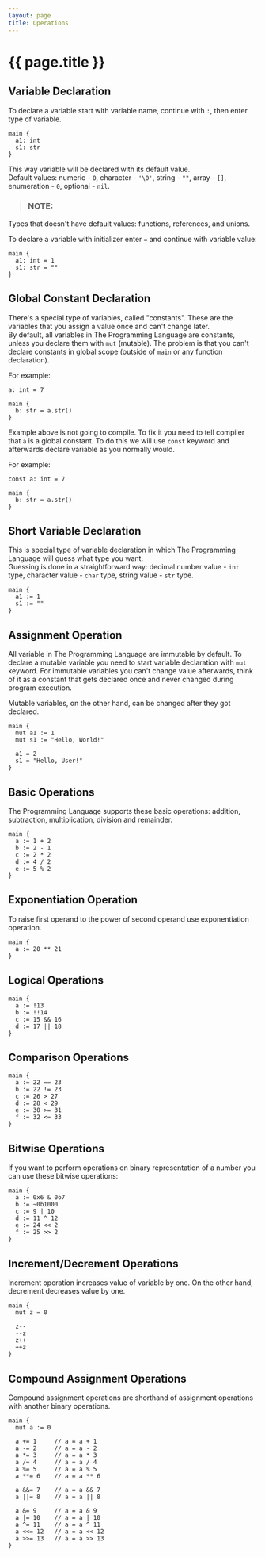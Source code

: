 ```yaml
---
layout: page
title: Operations
---
```


# {{ page.title }}

## Variable Declaration
To declare a variable start with variable name, continue with `:`, then enter
type of variable.

```the
main {
  a1: int
  s1: str
}
```

This way variable will be declared with its default value. \
Default values: numeric - `0`, character - `'\0'`, string - `""`,
array - `[]`, enumeration - `0`, optional - `nil`.

> ### NOTE:
  Types that doesn't have default values: functions, references, and unions.

To declare a variable with initializer enter `=` and continue with variable
value:

```the
main {
  a1: int = 1
  s1: str = ""
}
```

## Global Constant Declaration
There's a special type of variables, called "constants". These are the
variables that you assign a value once and can't change later. \
By default, all variables in The Programming Language are constants, unless
you declare them with `mut` (mutable). The problem is that you can't declare 
constants in global scope (outside of `main` or any function declaration).

For example:

```the
a: int = 7

main {
  b: str = a.str()
}
```

Example above is not going to compile. To fix it you need to tell compiler
that `a` is a global constant. To do this we will use `const` keyword and
afterwards declare variable as you normally would.

For example:

```the
const a: int = 7

main {
  b: str = a.str()
}
```

## Short Variable Declaration
This is special type of variable declaration in which The Programming Language
will guess what type you want. \
Guessing is done in a straightforward way: decimal number value - `int` type,
character value - `char` type, string value - `str` type.

```the
main {
  a1 := 1
  s1 := ""
}
```

## Assignment Operation
All variable in The Programming Language are immutable by default. To declare a
mutable variable you need to start variable declaration with `mut` keyword.
For immutable variables you can't change value afterwards, think of it as a
constant that gets declared once and never changed during program execution.

Mutable variables, on the other hand, can be changed after they got declared.

```the
main {
  mut a1 := 1
  mut s1 := "Hello, World!"

  a1 = 2
  s1 = "Hello, User!"
}
```

## Basic Operations
The Programming Language supports these basic operations: addition,
subtraction, multiplication, division and remainder.

```the
main {
  a := 1 + 2
  b := 2 - 1
  c := 2 * 2
  d := 4 / 2
  e := 5 % 2
}
```

## Exponentiation Operation
To raise first operand to the power of second operand use exponentiation
operation.

```the
main {
  a := 20 ** 21
}
```

## Logical Operations
```the
main {
  a := !13
  b := !!14
  c := 15 && 16
  d := 17 || 18
}
```

## Comparison Operations
```the
main {
  a := 22 == 23
  b := 22 != 23
  c := 26 > 27
  d := 28 < 29
  e := 30 >= 31
  f := 32 <= 33
}
```

## Bitwise Operations
If you want to perform operations on binary representation of a number you can
use these bitwise operations:

```the
main {
  a := 0x6 & 0o7
  b := ~0b1000
  c := 9 | 10
  d := 11 ^ 12
  e := 24 << 2
  f := 25 >> 2
}
```

## Increment/Decrement Operations
Increment operation increases value of variable by one. On the other hand,
decrement decreases value by one.

```the
main {
  mut z = 0

  z--
  --z
  z++
  ++z
}
```

## Compound Assignment Operations
Compound assignment operations are shorthand of assignment operations with
another binary operations.

```the
main {
  mut a := 0

  a += 1     // a = a + 1
  a -= 2     // a = a - 2
  a *= 3     // a = a * 3
  a /= 4     // a = a / 4
  a %= 5     // a = a % 5
  a **= 6    // a = a ** 6

  a &&= 7    // a = a && 7
  a ||= 8    // a = a || 8

  a &= 9     // a = a & 9
  a |= 10    // a = a | 10
  a ^= 11    // a = a ^ 11
  a <<= 12   // a = a << 12
  a >>= 13   // a = a >> 13
}
```
